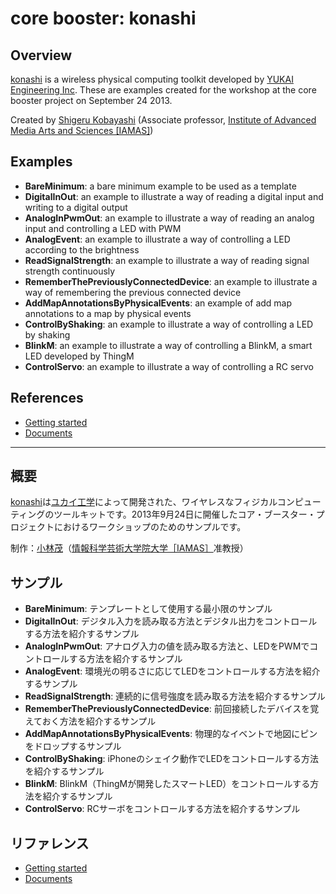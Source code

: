 core booster: konashi
====================

## Overview

[konashi](http://konashi.ux-xu.com/) is a wireless physical computing toolkit developed by [YUKAI Engineering Inc](http://www.ux-xu.com/). These are examples created for the workshop at the core booster project on September 24 2013.

Created by [Shigeru Kobayashi](https://www.facebook.com/yapan.org) (Associate professor, [Institute of Advanced Media Arts and Sciences [IAMAS]](http://www.iamas.ac.jp/))


## Examples

* **BareMinimum**: a bare minimum example to be used as a template
* **DigitalInOut**: an example to illustrate a way of reading a digital input and writing to a digital output
* **AnalogInPwmOut**: an example to illustrate a way of reading an analog input and controlling a LED with PWM
* **AnalogEvent**: an example to illustrate a way of controlling a LED according to the brightness
* **ReadSignalStrength**: an example to illustrate a way of reading signal strength continuously
* **RememberThePreviouslyConnectedDevice**: an example to illustrate a way of remembering the previous connected device
* **AddMapAnnotationsByPhysicalEvents**: an example of add map annotations to a map by physical events
* **ControlByShaking**: an example to illustrate a way of controlling a LED by shaking
* **BlinkM**: an example to illustrate a way of controlling a BlinkM, a smart LED developed by ThingM
* **ControlServo**: an example to illustrate a way of controlling a RC servo

## References

* [Getting started](http://konashi.ux-xu.com/getting_started/)
* [Documents](http://konashi.ux-xu.com/documents/)

---

## 概要

[konashi](http://konashi.ux-xu.com/)は[ユカイ工学](http://www.ux-xu.com/)によって開発された、ワイヤレスなフィジカルコンピューティングのツールキットです。2013年9月24日に開催したコア・ブースター・プロジェクトにおけるワークショップのためのサンプルです。

制作：[小林茂](https://www.facebook.com/yapan.org)（[情報科学芸術大学院大学［IAMAS］](http://www.iamas.ac.jp/)准教授）

## サンプル

* **BareMinimum**: テンプレートとして使用する最小限のサンプル
* **DigitalInOut**: デジタル入力を読み取る方法とデジタル出力をコントロールする方法を紹介するサンプル
* **AnalogInPwmOut**: アナログ入力の値を読み取る方法と、LEDをPWMでコントロールする方法を紹介するサンプル
* **AnalogEvent**: 環境光の明るさに応じてLEDをコントロールする方法を紹介するサンプル
* **ReadSignalStrength**: 連続的に信号強度を読み取る方法を紹介するサンプル
* **RememberThePreviouslyConnectedDevice**: 前回接続したデバイスを覚えておく方法を紹介するサンプル
* **AddMapAnnotationsByPhysicalEvents**: 物理的なイベントで地図にピンをドロップするサンプル
* **ControlByShaking**: iPhoneのシェイク動作でLEDをコントロールする方法を紹介するサンプル
* **BlinkM**: BlinkM（ThingMが開発したスマートLED）をコントロールする方法を紹介するサンプル
* **ControlServo**: RCサーボをコントロールする方法を紹介するサンプル

## リファレンス

* [Getting started](http://konashi.ux-xu.com/getting_started/)
* [Documents](http://konashi.ux-xu.com/documents/)